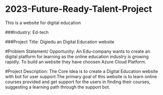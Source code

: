 # 2023-Future-Ready-Talent-Project
<a href="[https://ashy-forest-0978d2910.azurestaticapps.net](https://ashy-cliff-0e9dc8600.4.azurestaticapps.net)/index.html"></a>

This is a website for digital education


###Industry:
Ed-tech


###Project Title:
Digiedu an Digital Education website


#Problem Statement/ Opportunity:
An Edu-company wants to create an digital platform for learning as the online education industry is growing rapidly. To build an website they have choosen Azure Cloud Platform.


#Project Description:
The Core Idea is to create a Digital Education website with bot for user support.The primary goal of this website is to learn online courses provided and get support for the users in finding their courses, suggesting a learning path through the support bot.
